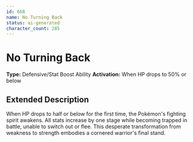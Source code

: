 ```yaml
---
id: 668
name: No Turning Back
status: ai-generated
character_count: 285
---
```


# No Turning Back

**Type:** Defensive/Stat Boost Ability
**Activation:** When HP drops to 50% or below

## Extended Description

When HP drops to half or below for the first time, the Pokémon's fighting spirit awakens. All stats increase by one stage while becoming trapped in battle, unable to switch out or flee. This desperate transformation from weakness to strength embodies a cornered warrior's final stand.